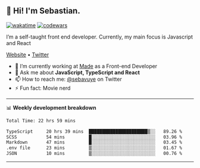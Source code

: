 ## 👋 Hi! I'm Sebastian.

[![wakatime](https://wakatime.com/badge/user/df0036c6-328a-4a39-be9b-e49417ed22a1.svg)](https://wakatime.com/@df0036c6-328a-4a39-be9b-e49417ed22a1)
[![codewars](https://www.codewars.com/users/sebavuye/badges/small)](https://www.codewars.com/users/sebavuye)

I’m a self-taught front end developer. Currently, my main focus is Javascript and React

[Website](https://sebastianvuye.be) • [Twitter](https://twitter.com/sebavuye)

- 🔭 I’m currently working at [Made](https://made.be/) as a Front-end Developer
- 💬 Ask me about **JavaScript, TypeScript and React**
- 📫 How to reach me: [@sebavuye](https://twitter.com/sebavuye) on Twitter
- ⚡ Fun fact: Movie nerd

-------

📊 **Weekly development breakdown**

<!--START_SECTION:waka-->

```txt
Total Time: 22 hrs 59 mins

TypeScript     20 hrs 39 mins  ██████████████████████▒░░   89.26 %
SCSS           54 mins         █░░░░░░░░░░░░░░░░░░░░░░░░   03.96 %
Markdown       47 mins         █░░░░░░░░░░░░░░░░░░░░░░░░   03.45 %
.env file      23 mins         ▒░░░░░░░░░░░░░░░░░░░░░░░░   01.67 %
JSON           10 mins         ▒░░░░░░░░░░░░░░░░░░░░░░░░   00.76 %
```

<!--END_SECTION:waka-->
-------
